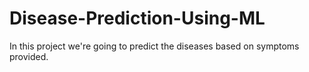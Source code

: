 # Disease-Prediction-Using-ML
In this project we're going to predict the diseases based on symptoms provided.
